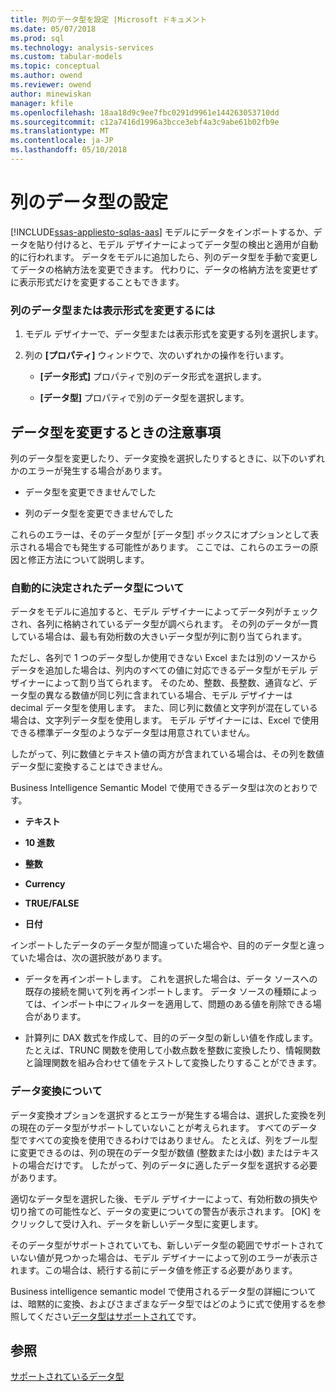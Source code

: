 ```yaml
---
title: 列のデータ型を設定 |Microsoft ドキュメント
ms.date: 05/07/2018
ms.prod: sql
ms.technology: analysis-services
ms.custom: tabular-models
ms.topic: conceptual
ms.author: owend
ms.reviewer: owend
author: minewiskan
manager: kfile
ms.openlocfilehash: 18aa18d9c9ee7fbc0291d9961e144263053710dd
ms.sourcegitcommit: c12a7416d1996a3bcce3ebf4a3c9abe61b02fb9e
ms.translationtype: MT
ms.contentlocale: ja-JP
ms.lasthandoff: 05/10/2018
---
```

# <a name="set-the-data-type-of-a-column"></a>列のデータ型の設定 
[!INCLUDE[ssas-appliesto-sqlas-aas](../../includes/ssas-appliesto-sqlas-aas.md)]
  モデルにデータをインポートするか、データを貼り付けると、モデル デザイナーによってデータ型の検出と適用が自動的に行われます。 データをモデルに追加したら、列のデータ型を手動で変更してデータの格納方法を変更できます。 代わりに、データの格納方法を変更せずに表示形式だけを変更することもできます。  
  
### <a name="to-change-the-data-type-or-display-format-for-a-column"></a>列のデータ型または表示形式を変更するには  
  
1.  モデル デザイナーで、データ型または表示形式を変更する列を選択します。  
  
2.  列の **[プロパティ]** ウィンドウで、次のいずれかの操作を行います。  
  
    -   **[データ形式]** プロパティで別のデータ形式を選択します。  
  
    -   **[データ型]** プロパティで別のデータ型を選択します。  
  
## <a name="considerations-when-changing-data-types"></a>データ型を変更するときの注意事項  
 列のデータ型を変更したり、データ変換を選択したりするときに、以下のいずれかのエラーが発生する場合があります。  
  
-   データ型を変更できませんでした  
  
-   列のデータ型を変更できませんでした  
  
 これらのエラーは、そのデータ型が [データ型] ボックスにオプションとして表示される場合でも発生する可能性があります。 ここでは、これらのエラーの原因と修正方法について説明します。  
  
### <a name="understanding-automatically-determined-data-types"></a>自動的に決定されたデータ型について  
 データをモデルに追加すると、モデル デザイナーによってデータ列がチェックされ、各列に格納されているデータ型が調べられます。 その列のデータが一貫している場合は、最も有効桁数の大きいデータ型が列に割り当てられます。  
  
 ただし、各列で 1 つのデータ型しか使用できない Excel または別のソースからデータを追加した場合は、列内のすべての値に対応できるデータ型がモデル デザイナーによって割り当てられます。 そのため、整数、長整数、通貨など、データ型の異なる数値が同じ列に含まれている場合、モデル デザイナーは decimal データ型を使用します。 また、同じ列に数値と文字列が混在している場合は、文字列データ型を使用します。 モデル デザイナーには、Excel で使用できる標準データ型のようなデータ型は用意されていません。  
  
 したがって、列に数値とテキスト値の両方が含まれている場合は、その列を数値データ型に変換することはできません。  
  
 Business Intelligence Semantic Model で使用できるデータ型は次のとおりです。  
  
-   **テキスト**  
  
-   **10 進数**  
  
-   **整数**  
  
-   **Currency**  
  
-   **TRUE/FALSE**  
  
-   **日付**  
  
 インポートしたデータのデータ型が間違っていた場合や、目的のデータ型と違っていた場合は、次の選択肢があります。  
  
-   データを再インポートします。 これを選択した場合は、データ ソースへの既存の接続を開いて列を再インポートします。 データ ソースの種類によっては、インポート中にフィルターを適用して、問題のある値を削除できる場合があります。  
  
-   計算列に DAX 数式を作成して、目的のデータ型の新しい値を作成します。 たとえば、TRUNC 関数を使用して小数点数を整数に変換したり、情報関数と論理関数を組み合わせて値をテストして変換したりすることができます。  
  
### <a name="understanding-data-conversion"></a>データ変換について  
 データ変換オプションを選択するとエラーが発生する場合は、選択した変換を列の現在のデータ型がサポートしていないことが考えられます。 すべてのデータ型ですべての変換を使用できるわけではありません。 たとえば、列をブール型に変更できるのは、列の現在のデータ型が数値 (整数または小数) またはテキストの場合だけです。 したがって、列のデータに適したデータ型を選択する必要があります。  
  
 適切なデータ型を選択した後、モデル デザイナーによって、有効桁数の損失や切り捨ての可能性など、データの変更についての警告が表示されます。 [OK] をクリックして受け入れ、データを新しいデータ型に変更します。  
  
 そのデータ型がサポートされていても、新しいデータ型の範囲でサポートされていない値が見つかった場合は、モデル デザイナーによって別のエラーが表示されます。この場合は、続行する前にデータ値を修正する必要があります。  
  
 Business intelligence semantic model で使用されるデータ型の詳細については、暗黙的に変換、およびさまざまなデータ型ではどのように式で使用するを参照してください[データ型はサポートされて](../../analysis-services/tabular-models/data-types-supported-ssas-tabular.md)です。  
  
## <a name="see-also"></a>参照  
 [サポートされているデータ型](../../analysis-services/tabular-models/data-types-supported-ssas-tabular.md)  
  
  
